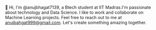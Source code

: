 👋 Hi, I'm @anujbhagat7139, a Btech student at IIT Madras.I'm passionate about technology and Data Science. I like to work and collaborate on Machine Learning projects. Feel free to reach out to me at anujbahgat999@gmail.com. Let's create something amazing together.

<!---
anujbhagat7139/anujbhagat7139 is a ✨ special ✨ repository because its `README.md` (this file) appears on your GitHub profile.
You can click the Preview link to take a look at your changes.
--->
